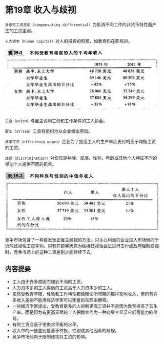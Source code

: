 # 第19章 收入与歧视



`补偿性工资差别（compensating differential）`为抵消不同工作的非货币特性而产生的工资差别。

`人力资本（human capital）`对人的投资的积累，如教育和在职培训。

![t19_1](res/t19_1.png)

`工会（union）`与雇主谈判工资和工作条件的工人协会。

`罢工（strike）`工会有组织地从企业撤出劳动。

`效率工资（efficiency wages）`企业为了提高工人的生产率而支付的高于均衡工资的工资。

`歧视（discrimination）`对仅仅是种族，民族，性别，年龄或其他个人特征不同的相似个人提供不同的机会。

![t19_2](res/t19_2.png)

竞争市场包含了一种自发矫正雇主歧视的方法。只关心利润的企业进入市场倾向于消除歧视性工资差别。只有在顾客愿意为维持歧视性做法进行支付或政府强制歧视时，竞争市场上的这种工资差别才能持续下去。



## 内容提要

- 工人由于许多原因而赚到不同的工资。
- 人力资本多的工人得到的工资高于人力资本少的工人。
- 虽然受教育年限，经验和工作特性都像理论所预期的那样影响收入，但仍有许多收入差别不能用经济学家可以衡量的东西来解释。
- 一些经济学家提出，受教育更多的人得到更高工资并不是因为教育提高了其生产率，而是因为有更高天赋的工人把教育作为一种向雇主显示它们高能力的信号。
- 有时工资会高于使供求平衡的水平。
- 收入中的一些差别是基于种族，性别或其他因素的歧视。
- 竞争市场倾向于限制歧视对工资的影响。

